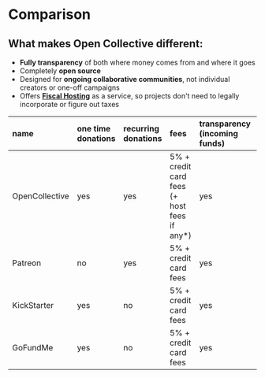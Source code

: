 # Comparison

## What makes Open Collective different:

*  **Fully transparency** of both where money comes from and where it goes
* Completely **open source**
* Designed for **ongoing collaborative communities**, not individual creators or one-off campaigns
* Offers [**Fiscal Hosting**](../hosts/) as a service, so projects don't need to legally incorporate or figure out taxes

| name | one time donations | recurring donations | fees | transparency \(incoming funds\) | transparency \(spending funds\) | Open Source | Designed for... | Offers fiscal hosting |
| :--- | :--- | :--- | :--- | :--- | :--- | :--- | :--- | :--- |
| OpenCollective | yes | yes | 5% + credit card fees \(+ host fees if any\*\) | yes | yes | yes | Communities | yes |
| Patreon | no | yes | 5% + credit card fees | yes | no | no | Individual creators | no |
| KickStarter | yes | no | 5% + credit card fees | yes | no | no | One-off campaigns | no |
| GoFundMe | yes | no | 5% + credit card fees | yes | no | no | One-off campaigns | no |



